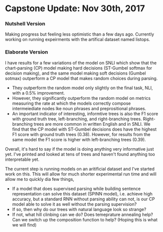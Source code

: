 # Capstone Update: Nov 30th, 2017

### Nutshell Version
Making progress but feeling less optimistic than a few days ago. Currently working on running expeirments with the artifical dataset named listops.

### Elaborate Version
I have results for a few variations of the model on SNLI which show that the chart-parsing (CP) model making hard decisions (ST-Gumbel softmax for decision making), and the same model making soft decisions (Gumbel sotmax) outperform a CP model that makes random choices during parsing. 
- They outperform the random model only slightly on the final task, NLI, with a 0.5% improvement. 
- However, they significantly outperform the random model on metrics measuring the rate at which the models correctly compose intermeiediate nodes lke noun phrases and preprositional phrases. 
- An important indicator of interesting, informtive trees is also the F1 score with ground truth tree, left-branching, and right-branching trees. Right-branching trees are more common in written English and in SNLI. We find that the CP model with ST-Gumbel decisions does have the highest F1 score with ground truth trees (0.38). However, for results from the same model the F1 score is higher with left-branching trees (0.39).

Overall, it's hard to say if the model is doing anything very informative just yet. I've printed and looked at tens of trees and haven't found anything too interpretable yet.

The current step is running models on an aritificial dataset and I've started work on this. This will allow for much shorter experimental run time and will allow me to quickly dia  few things,
- If a model that does supervised parsing while building sentence representation can solve this dataset (SPINN model), i.e. achieve high accuracy, but a standard RNN without parsing ability can not, is our CP model able to solve it as well without the parsing supervision?
- If so, then why do our trees with natural language look so strange?
- If not, what hill clinbing can we do? Does temeprature annealing help? Can we switch up the composition function to help? (Hoping this is what we will find)


